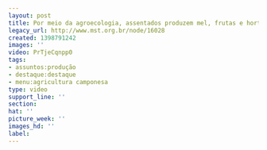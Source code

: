 ```yaml
---
layout: post
title: Por meio da agroecologia, assentados produzem mel, frutas e hortaliças
legacy_url: http://www.mst.org.br/node/16028
created: 1398791242
images: ''
video: PrTjeCqnpp0
tags:
- assuntos:produção
- destaque:destaque
- menu:agricultura camponesa
type: video
support_line: ''
section: 
hat: ''
picture_week: ''
images_hd: ''
label: 
---
```

<p><object width="600" height="500" data="http://www.youtube.com/v/PrTjeCqnpp0" type="application/x-shockwave-flash"><param name="src" value="http://www.youtube.com/v/PrTjeCqnpp0"></object></p>
